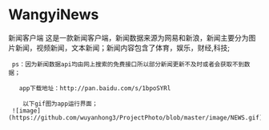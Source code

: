 # WangyiNews
新闻客户端
 这是一款新闻客户端，新闻数据来源为网易和新浪，新闻主要分为图片新闻，视频新闻，文本新闻；新闻内容包含了体育，娱乐，财经,科技;
     
     ps：因为新闻数据api均由网上搜索的免费接口所以部分新闻更新不及时或者会获取不到数据；
    
       app下载地址：http://pan.baidu.com/s/1bpoSYRl
 
        以下gif图为app运行界面；
     ![image](https://github.com/wuyanhong3/ProjectPhoto/blob/master/image/NEWS.gif);
